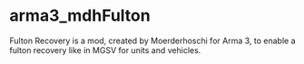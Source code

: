 # arma3_mdhFulton
Fulton Recovery is a mod, created by Moerderhoschi for Arma 3, to enable a fulton recovery like in MGSV for units and vehicles.
